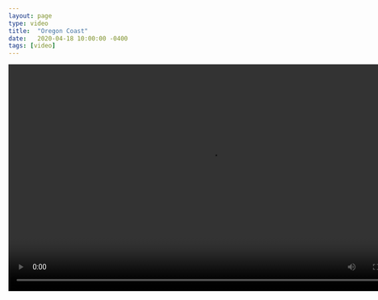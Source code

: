 ```yaml
---
layout: page
type: video
title:  "Oregon Coast"
date:   2020-04-18 10:00:00 -0400
tags: [video]
---
```


<div class="post-video"><video width="800" height="450" controls preload="metadata"><source src="https://flickr.com/video_download.gne?id=49766065088" type="video/mp4"></video></div>
